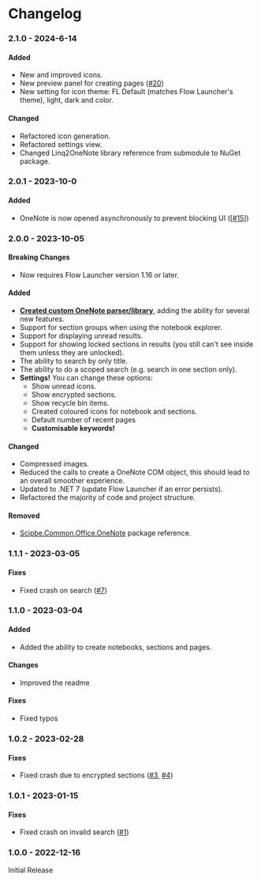 # Changelog

### 2.1.0 - 2024-6-14

#### Added

- New and improved icons.
- New preview panel for creating pages ([#20](https://github.com/Odotocodot/Flow.Launcher.Plugin.OneNote/issues/20))
- New setting for icon theme: FL Default (matches Flow Launcher's theme), light, dark and color.

#### Changed

- Refactored icon generation.
- Refactored settings view.
- Changed Linq2OneNote library reference from submodule to NuGet package.

### 2.0.1 - 2023-10-0

#### Added

- OneNote is now opened asynchronously to prevent blocking UI ([[#15](https://github.com/Odotocodot/Flow.Launcher.Plugin.OneNote/issues/15)])

### 2.0.0 - 2023-10-05

#### **Breaking Changes**
 
- Now requires Flow Launcher version 1.16 or later.

#### Added

- **[Created custom OneNote parser/library](https://github.com/Odotocodot/Linq2OneNote)**, adding the ability for several new features.
- Support for section groups when using the notebook explorer.
- Support for displaying unread results.
- Support for showing locked sections in results (you still can't see inside them unless they are unlocked).
- The ability to search by only title.
- The ability to do a scoped search (e.g. search in one section only).
- **Settings!** You can change these options:
  - Show unread icons.
  - Show encrypted sections.
  - Show recycle bin items.
  - Created coloured icons for notebook and sections.
  - Default number of recent pages
  - **Customisable keywords!**

#### Changed

- Compressed images.
- Reduced the calls to create a OneNote COM object, this should lead to an overall smoother experience.
- Updated to .NET 7 (update Flow Launcher if an error persists).
- Refactored the majority of code and project structure.

#### Removed

- [Scipbe.Common.Office.OneNote](https://github.com/scipbe/ScipBe-Common-Office) package reference.

### 1.1.1 - 2023-03-05

#### Fixes

- Fixed crash on search ([#7](https://github.com/Odotocodot/Flow.Launcher.Plugin.OneNote/issues/7))

### 1.1.0 - 2023-03-04

#### Added

- Added the ability to create notebooks, sections and pages.

#### Changes

- Improved the readme

#### Fixes

- Fixed typos

### 1.0.2 - 2023-02-28

#### Fixes

- Fixed crash due to encrypted sections ([#3](https://github.com/Odotocodot/Flow.Launcher.Plugin.OneNote/issues/3), [#4](https://github.com/Odotocodot/Flow.Launcher.Plugin.OneNote/issues/4))

### 1.0.1 - 2023-01-15

#### Fixes

- Fixed crash on invalid search ([#1](https://github.com/Odotocodot/Flow.Launcher.Plugin.OneNote/issues/1))

### 1.0.0 - 2022-12-16

Initial Release
